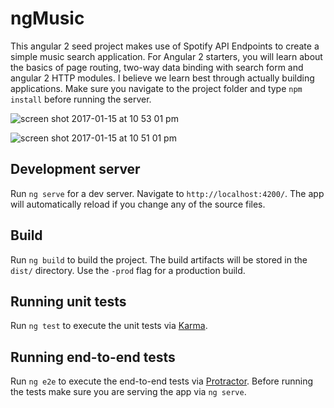 # ngMusic

This angular 2 seed project makes use of Spotify API Endpoints to create a simple music search application. For Angular 2 starters, you will learn about the basics of page routing, two-way data binding with search form and angular 2 HTTP modules. I believe we learn best through actually building applications. Make sure you navigate to the project folder and type `npm install` before running the server.

![screen shot 2017-01-15 at 10 53 01 pm](https://cloud.githubusercontent.com/assets/19909685/21962619/6ada99c4-db75-11e6-9cc8-641a75da4066.png)

![screen shot 2017-01-15 at 10 51 01 pm](https://cloud.githubusercontent.com/assets/19909685/21962607/250af4de-db75-11e6-9ee6-ca7bc629101f.png)

## Development server
Run `ng serve` for a dev server. Navigate to `http://localhost:4200/`. The app will automatically reload if you change any of the source files.

## Build

Run `ng build` to build the project. The build artifacts will be stored in the `dist/` directory. Use the `-prod` flag for a production build.

## Running unit tests

Run `ng test` to execute the unit tests via [Karma](https://karma-runner.github.io).

## Running end-to-end tests

Run `ng e2e` to execute the end-to-end tests via [Protractor](http://www.protractortest.org/).
Before running the tests make sure you are serving the app via `ng serve`.
